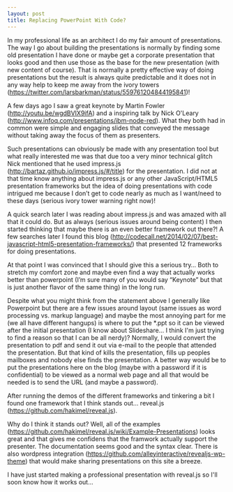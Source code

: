 ```yaml
---
layout: post
title: Replacing PowerPoint With Code?
---
```


In my professional life as an architect I do my fair amount of presentations. The way I go about building the presentations is normally by finding some old presentation I have done or maybe get a corporate presentation that looks good and then use those as the base for the new presentation (with new content of course). That is normally a pretty effective way of doing presentations but the result is always quite predictable and it does not in any way help to keep me away from the ivory towers (<a title="https://twitter.com/larsbarkman/status/559761204844195841" href="https://twitter.com/larsbarkman/status/559761204844195841" target="_blank">https://twitter.com/larsbarkman/status/559761204844195841</a>)!

A few days ago I saw a great keynote by Martin Fowler (<a title="http://youtu.be/wgdBVIX9ifA" href="http://youtu.be/wgdBVIX9ifA" target="_blank">http://youtu.be/wgdBVIX9ifA</a>) and a inspiring talk by Nick O'Leary (<a title="http://www.infoq.com/presentations/ibm-node-red" href="http://www.infoq.com/presentations/ibm-node-red" target="_blank">http://www.infoq.com/presentations/ibm-node-red</a>). What they both had in common were simple and engaging slides that conveyed the message without taking away the focus of them as presenters.

Such presentations can obviously be made with any presentation tool but what really interested me was that due too a very minor technical glitch Nick mentioned that he used impress.js (<a title="http://bartaz.github.io/impress.js/#/title" href="http://bartaz.github.io/impress.js/#/title" target="_blank">http://bartaz.github.io/impress.js/#/title</a>) for the presentation. I did not at that time know anything about impress.js or any other JavaScript/HTML5 presentation frameworks but the idea of doing presentations with code intrigued me because I don’t get to code nearly as much as I want/need to these days (serious ivory tower warning right now)!

A quick search later I was reading about impress.js and was amazed with all that it could do. But as always (serious issues around being content) I then started thinking that maybe there is an even better framework out there?! A few searches later I found this blog (<a title="http://codecall.net/2014/02/07/best-javascript-html5-presentation-frameworks/" href="http://codecall.net/2014/02/07/best-javascript-html5-presentation-frameworks/" target="_blank">http://codecall.net/2014/02/07/best-javascript-html5-presentation-frameworks/</a>) that presented 12 frameworks for doing presentations.

At that point I was convinced that I should give this a serious try… Both to stretch my comfort zone and maybe even find a way that actually works better than powerpoint (I’m sure many of you would say “Keynote” but that is just another flavor of the same thing) in the long run.

Despite what you might think from the statement above I generally like Powerpoint but there are a few issues around layout (same issues as word processing vs. markup language) and maybe the most annoying part for me (we all have different hangups) is where to put the *.ppt so it can be viewed after the initial presentation (I know about Slideshare... I think I'm just trying to find a reason so that I can be all nerdy)? Normally, I would convert the presentation to pdf and send it out via e-mail to the people that attended the presentation. But that kind of kills the presentation, fills up peoples mailboxes and nobody else finds the presentation. A better way would be to put the presentations here on the blog (maybe with a password if it is confidential) to be viewed as a normal web page and all that would be needed is to send the URL (and maybe a password).

After running the demos of the different frameworks and tinkering a bit I found one framework that I think stands out… reveal.js (<a title="https://github.com/hakimel/reveal.js" href="https://github.com/hakimel/reveal.js" target="_blank">https://github.com/hakimel/reveal.js</a>).

Why do I think it stands out? Well, all of the examples (<a title="https://github.com/hakimel/reveal.js/wiki/Example-Presentations" href="https://github.com/hakimel/reveal.js/wiki/Example-Presentations" target="_blank">https://github.com/hakimel/reveal.js/wiki/Example-Presentations</a>) looks great and that gives me confidens that the framwork actually support the presenter. The documentation seems good and the syntax clear. There is also wordpress integration (<a title="https://github.com/alleyinteractive/revealjs-wp-theme" href="https://github.com/alleyinteractive/revealjs-wp-theme" target="_blank">https://github.com/alleyinteractive/revealjs-wp-theme</a>) that would make sharing presentations on this site a breeze.

I have just started making a professional presentation with reveal.js so I'll soon know how it works out...
